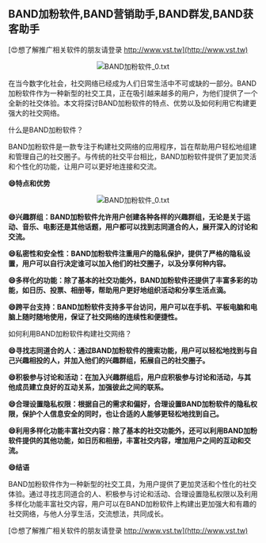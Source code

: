 ## **BAND加粉软件,BAND营销助手,BAND群发,BAND获客助手**

[😍想了解推广相关软件的朋友请登录 http://www.vst.tw](http://www.vst.tw)

 <center><img src="https://vst.tw/MP4/tuiguang/png/2.png" alt="BAND加粉软件_0.txt"></center>

在当今数字化社会，社交网络已经成为人们日常生活中不可或缺的一部分。BAND加粉软件作为一种新型的社交工具，正在吸引越来越多的用户，为他们提供了一个全新的社交体验。本文将探讨BAND加粉软件的特点、优势以及如何利用它构建更强大的社交网络。

什么是BAND加粉软件？

BAND加粉软件是一款专注于构建社交网络的应用程序，旨在帮助用户轻松地组建和管理自己的社交圈子。与传统的社交平台相比，BAND加粉软件提供了更加灵活和个性化的功能，让用户可以更好地连接和交流。

**😄特点和优势**

 <center><img src="https://vst.tw/MP4/tuiguang/png/6.png" alt="BAND加粉软件_0.txt"></center>

**😄兴趣群组：BAND加粉软件允许用户创建各种各样的兴趣群组，无论是关于运动、音乐、电影还是其他话题，用户都可以找到志同道合的人，展开深入的讨论和交流。**

**😄私密性和安全性：BAND加粉软件注重用户的隐私保护，提供了严格的隐私设置，用户可以自行决定谁可以加入他们的社交圈子，以及分享何种内容。**

**😄多样化的功能：除了基本的社交功能外，BAND加粉软件还提供了丰富多彩的功能，如日历、投票、相册等，帮助用户更好地组织活动和分享生活点滴。**

**😄跨平台支持：BAND加粉软件支持多平台访问，用户可以在手机、平板电脑和电脑上随时随地使用，保证了社交网络的连续性和便捷性。**

如何利用BAND加粉软件构建社交网络？

**😄寻找志同道合的人：通过BAND加粉软件的搜索功能，用户可以轻松地找到与自己兴趣相投的人，并加入他们的兴趣群组，拓展自己的社交圈子。**

**😄积极参与讨论和活动：在加入兴趣群组后，用户应积极参与讨论和活动，与其他成员建立良好的互动关系，加强彼此之间的联系。**

**😄合理设置隐私权限：根据自己的需求和偏好，合理设置BAND加粉软件的隐私权限，保护个人信息安全的同时，也让合适的人能够更轻松地找到自己。**

**😄利用多样化功能丰富社交内容：除了基本的社交功能外，还可以利用BAND加粉软件提供的其他功能，如日历和相册，丰富社交内容，增加用户之间的互动和交流。**

**😄结语**

BAND加粉软件作为一种新型的社交工具，为用户提供了更加灵活和个性化的社交体验。通过寻找志同道合的人、积极参与讨论和活动、合理设置隐私权限以及利用多样化功能丰富社交内容，用户可以在BAND加粉软件上构建出更加强大和有趣的社交网络，与他人分享生活，交流想法，共同成长。

[😍想了解推广相关软件的朋友请登录 http://www.vst.tw](http://www.vst.tw)



